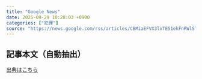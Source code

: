 ```yaml
---
title: "Google News"
date: 2025-09-29 10:28:03 +0900
categories: ["犯罪"]
source: "https://news.google.com/rss/articles/CBMiaEFVX3lxTE51ekFnRWlSTjk3SDJ6NTRjV0tCNnV2X0o3eGRVaGRhT1ZQSWQyM05IaWZ5bGdWTE5CZk9fal96RUppOG1oYnc2NXhmdUQ5dGRaM0NzekNvb3V1ZkN2aG9iRlZaeE02ZVIw?oc=5"
---
```


## 記事本文（自動抽出）
<body class="y0K44d EA71Tc" id="readabilityBody"></body>

[出典はこちら](https://news.google.com/rss/articles/CBMiaEFVX3lxTE51ekFnRWlSTjk3SDJ6NTRjV0tCNnV2X0o3eGRVaGRhT1ZQSWQyM05IaWZ5bGdWTE5CZk9fal96RUppOG1oYnc2NXhmdUQ5dGRaM0NzekNvb3V1ZkN2aG9iRlZaeE02ZVIw?oc=5)
